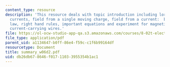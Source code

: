 ```yaml
---
content_type: resource
description: 'This resource deals with topic introduction including lorenz force on
  currents, field from a single moving charge, field from a current:  biot-savart
  law, right hand rules, important equations and experiment for magnetic force on
  current-carrying wires.'
file: https://ol-ocw-studio-app-qa.s3.amazonaws.com/courses/8-02t-electricity-and-magnetism-spring-2005/db26db678646f01711033955354b1ac1_summary_w06d2.pdf
file_type: application/pdf
parent_uid: a1134647-b0ff-86e4-f59c-c1f6b99164df
resourcetype: Document
title: summary_w06d2.pdf
uid: db26db67-8646-f017-1103-3955354b1ac1
---
```

